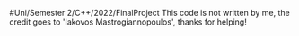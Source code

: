#Uni/Semester 2/C++/2022/FinalProject
This code is not written by me, the credit goes to 'Iakovos Mastrogiannopoulos',
thanks for helping!

